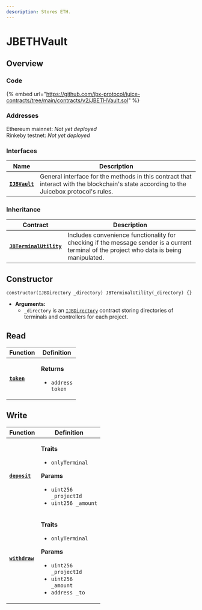 ```yaml
---
description: Stores ETH.
---
```


# JBETHVault

## Overview

### Code

{% embed url="https://github.com/jbx-protocol/juice-contracts/tree/main/contracts/v2/JBETHVault.sol" %}

### **Addresses**

Ethereum mainnet: _Not yet deployed_\
Rinkeby testnet: _Not yet deployed_

### **Interfaces**

| Name                                                   | Description                                                                                                                              |
| ------------------------------------------------------ | ---------------------------------------------------------------------------------------------------------------------------------------- |
| [**`IJBVault`**](../../../interfaces/ijbtokenstore.md) | General interface for the methods in this contract that interact with the blockchain's state according to the Juicebox protocol's rules. |

### **Inheritance**

| Contract                                                        | Description                                                                                                                               |
| --------------------------------------------------------------- | ----------------------------------------------------------------------------------------------------------------------------------------- |
| [**`JBTerminalUtility`**](../../or-abstract/jbterminalutility/) | Includes convenience functionality for checking if the message sender is a current terminal of the project who data is being manipulated. |

## Constructor

```solidity
constructor(IJBDirectory _directory) JBTerminalUtility(_directory) {}
```

* **Arguments:**
  * `_directory` is an [`IJBDirectory`](../../../interfaces/ijbdirectory.md) contract storing directories of terminals and controllers for each project.

## Read

| Function                     | Definition                                                                  |
| ---------------------------- | --------------------------------------------------------------------------- |
| [**`token`**](read/token.md) | <p><strong>Returns</strong></p><ul><li><code>address token</code></li></ul> |

## Write

| Function                            | Definition                                                                                                                                                                                                                     |
| ----------------------------------- | ------------------------------------------------------------------------------------------------------------------------------------------------------------------------------------------------------------------------------ |
| [**`deposit`**](write/deposit.md)   | <p><strong>Traits</strong></p><ul><li><code>onlyTerminal</code></li></ul><p><strong>Params</strong></p><ul><li><code>uint256 _projectId</code></li><li><code>uint256 _amount</code></li></ul>                                  |
| [**`withdraw`**](write/withdraw.md) | <p><strong>Traits</strong></p><ul><li><code>onlyTerminal</code></li></ul><p><strong>Params</strong></p><ul><li><code>uint256 _projectId</code></li><li><code>uint256 _amount</code></li><li><code>address _to</code></li></ul> |

